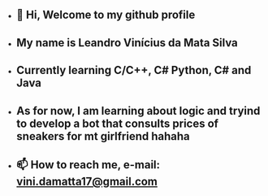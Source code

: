 - ## 👋 Hi, Welcome to my github profile
- ## My name is Leandro Vinícius da Mata Silva
- ## Currently learning C/C++, C# Python, C# and Java
- ## As for now, I am learning about logic and tryind to develop a bot that consults prices of sneakers for mt girlfriend hahaha
- ## 📫 How to reach me, e-mail: vini.damatta17@gmail.com


